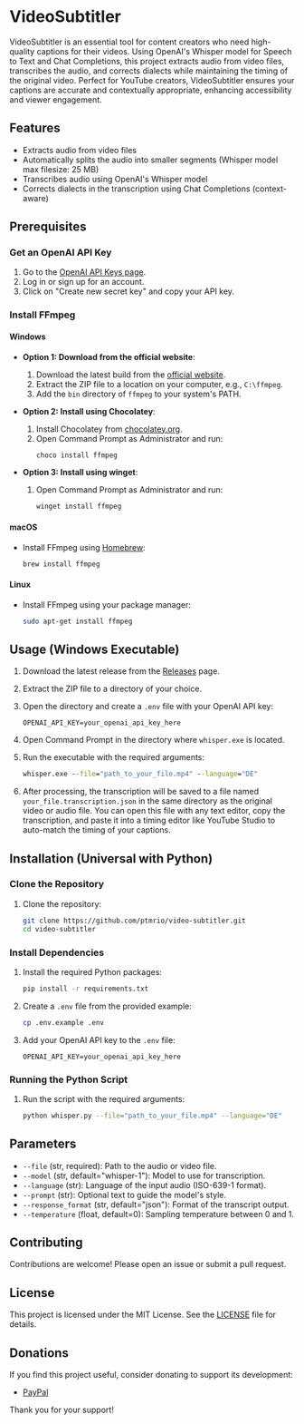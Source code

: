 # VideoSubtitler

VideoSubtitler is an essential tool for content creators who need high-quality captions for their videos. Using OpenAI's Whisper model for Speech to Text and Chat Completions, this project extracts audio from video files, transcribes the audio, and corrects dialects while maintaining the timing of the original video. Perfect for YouTube creators, VideoSubtitler ensures your captions are accurate and contextually appropriate, enhancing accessibility and viewer engagement.

## Features

- Extracts audio from video files
- Automatically splits the audio into smaller segments (Whisper model max filesize: 25 MB)
- Transcribes audio using OpenAI's Whisper model
- Corrects dialects in the transcription using Chat Completions (context-aware)

## Prerequisites

### Get an OpenAI API Key

1. Go to the [OpenAI API Keys page](https://platform.openai.com/api-keys).
2. Log in or sign up for an account.
3. Click on "Create new secret key" and copy your API key.

### Install FFmpeg

#### Windows

- **Option 1: Download from the official website**:
  1. Download the latest build from the [official website](https://ffmpeg.org/download.html).
  2. Extract the ZIP file to a location on your computer, e.g., `C:\ffmpeg`.
  3. Add the `bin` directory of `ffmpeg` to your system's PATH.

- **Option 2: Install using Chocolatey**:
  1. Install Chocolatey from [chocolatey.org](https://chocolatey.org/install).
  2. Open Command Prompt as Administrator and run:
     ```cmd
     choco install ffmpeg
     ```

- **Option 3: Install using winget**:
  1. Open Command Prompt as Administrator and run:
     ```cmd
     winget install ffmpeg
     ```

#### macOS

- Install FFmpeg using [Homebrew](https://brew.sh/):
  ```bash
  brew install ffmpeg
  ```

#### Linux

- Install FFmpeg using your package manager:
  ```bash
  sudo apt-get install ffmpeg
  ```

## Usage (Windows Executable)

1. Download the latest release from the [Releases](https://github.com/ptmrio/video-subtitler/releases) page.
2. Extract the ZIP file to a directory of your choice.
3. Open the directory and create a `.env` file with your OpenAI API key:
   ```plaintext
   OPENAI_API_KEY=your_openai_api_key_here
   ```
4. Open Command Prompt in the directory where `whisper.exe` is located.
5. Run the executable with the required arguments:
   ```cmd
   whisper.exe --file="path_to_your_file.mp4" --language="DE"
   ```

6. After processing, the transcription will be saved to a file named `your_file.transcription.json` in the same directory as the original video or audio file. You can open this file with any text editor, copy the transcription, and paste it into a timing editor like YouTube Studio to auto-match the timing of your captions.

## Installation (Universal with Python)

### Clone the Repository

1. Clone the repository:
   ```bash
   git clone https://github.com/ptmrio/video-subtitler.git
   cd video-subtitler
   ```

### Install Dependencies

1. Install the required Python packages:
   ```bash
   pip install -r requirements.txt
   ```

2. Create a `.env` file from the provided example:
   ```bash
   cp .env.example .env
   ```

3. Add your OpenAI API key to the `.env` file:
   ```plaintext
   OPENAI_API_KEY=your_openai_api_key_here
   ```

### Running the Python Script

1. Run the script with the required arguments:
   ```bash
   python whisper.py --file="path_to_your_file.mp4" --language="DE"
   ```

## Parameters

- `--file` (str, required): Path to the audio or video file.
- `--model` (str, default="whisper-1"): Model to use for transcription.
- `--language` (str): Language of the input audio (ISO-639-1 format).
- `--prompt` (str): Optional text to guide the model's style.
- `--response_format` (str, default="json"): Format of the transcript output.
- `--temperature` (float, default=0): Sampling temperature between 0 and 1.

## Contributing

Contributions are welcome! Please open an issue or submit a pull request.

## License

This project is licensed under the MIT License. See the [LICENSE](https://github.com/ptmrio/video-subtitler/blob/main/LICENSE) file for details.

## Donations

If you find this project useful, consider donating to support its development:

- [PayPal](https://paypal.me/Petermeir)

Thank you for your support!
